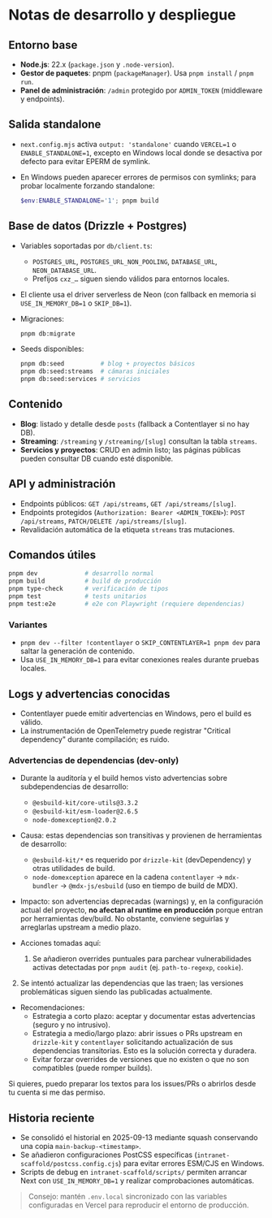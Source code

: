 # Notas de desarrollo y despliegue

## Entorno base

- **Node.js**: 22.x (`package.json` y `.node-version`).
- **Gestor de paquetes**: pnpm (`packageManager`). Usa `pnpm install` / `pnpm run`.
- **Panel de administración**: `/admin` protegido por `ADMIN_TOKEN` (middleware y endpoints).

## Salida standalone

- `next.config.mjs` activa `output: 'standalone'` cuando `VERCEL=1` o `ENABLE_STANDALONE=1`, excepto
  en Windows local donde se desactiva por defecto para evitar EPERM de symlink.
- En Windows pueden aparecer errores de permisos con symlinks; para probar localmente forzando
  standalone:

  ```powershell
  $env:ENABLE_STANDALONE='1'; pnpm build
  ```

## Base de datos (Drizzle + Postgres)

- Variables soportadas por `db/client.ts`:
  - `POSTGRES_URL`, `POSTGRES_URL_NON_POOLING`, `DATABASE_URL`, `NEON_DATABASE_URL`.
  - Prefijos `cxz_…` siguen siendo válidos para entornos locales.
- El cliente usa el driver serverless de Neon (con fallback en memoria si `USE_IN_MEMORY_DB=1` o
  `SKIP_DB=1`).
- Migraciones:

  ```bash
  pnpm db:migrate
  ```

- Seeds disponibles:

  ```bash
  pnpm db:seed          # blog + proyectos básicos
  pnpm db:seed:streams  # cámaras iniciales
  pnpm db:seed:services # servicios
  ```

## Contenido

- **Blog**: listado y detalle desde `posts` (fallback a Contentlayer si no hay DB).
- **Streaming**: `/streaming` y `/streaming/[slug]` consultan la tabla `streams`.
- **Servicios y proyectos**: CRUD en admin listo; las páginas públicas pueden consultar DB cuando
  esté disponible.

## API y administración

- Endpoints públicos: `GET /api/streams`, `GET /api/streams/[slug]`.
- Endpoints protegidos (`Authorization: Bearer <ADMIN_TOKEN>`): `POST /api/streams`,
  `PATCH/DELETE /api/streams/[slug]`.
- Revalidación automática de la etiqueta `streams` tras mutaciones.

## Comandos útiles

```bash
pnpm dev             # desarrollo normal
pnpm build           # build de producción
pnpm type-check      # verificación de tipos
pnpm test            # tests unitarios
pnpm test:e2e        # e2e con Playwright (requiere dependencias)
```

### Variantes

- `pnpm dev --filter !contentlayer` o `SKIP_CONTENTLAYER=1 pnpm dev` para saltar la generación de
  contenido.
- Usa `USE_IN_MEMORY_DB=1` para evitar conexiones reales durante pruebas locales.

## Logs y advertencias conocidas

- Contentlayer puede emitir advertencias en Windows, pero el build es válido.
- La instrumentación de OpenTelemetry puede registrar "Critical dependency" durante compilación; es
  ruido.

### Advertencias de dependencias (dev-only)

- Durante la auditoría y el build hemos visto advertencias sobre subdependencias de desarrollo:

  - `@esbuild-kit/core-utils@3.3.2`
  - `@esbuild-kit/esm-loader@2.6.5`
  - `node-domexception@2.0.2`

- Causa: estas dependencias son transitivas y provienen de herramientas de desarrollo:

  - `@esbuild-kit/*` es requerido por `drizzle-kit` (devDependency) y otras utilidades de build.
  - `node-domexception` aparece en la cadena `contentlayer` → `mdx-bundler` → `@mdx-js/esbuild` (uso
    en tiempo de build de MDX).

- Impacto: son advertencias deprecadas (warnings) y, en la configuración actual del proyecto, **no
  afectan al runtime en producción** porque entran por herramientas dev/build. No obstante, conviene
  seguirlas y arreglarlas upstream a medio plazo.

- Acciones tomadas aquí:
  1. Se añadieron overrides puntuales para parchear vulnerabilidades activas detectadas por
     `pnpm audit` (ej. `path-to-regexp`, `cookie`).

2.  Se intentó actualizar las dependencias que las traen; las versiones problemáticas siguen siendo
    las publicadas actualmente.

- Recomendaciones:
  - Estrategia a corto plazo: aceptar y documentar estas advertencias (seguro y no intrusivo).
  - Estrategia a medio/largo plazo: abrir issues o PRs upstream en `drizzle-kit` y `contentlayer`
    solicitando actualización de sus dependencias transitorias. Esto es la solución correcta y
    duradera.
  - Evitar forzar overrides de versiones que no existen o que no son compatibles (puede romper
    builds).

Si quieres, puedo preparar los textos para los issues/PRs o abrirlos desde tu cuenta si me das
permiso.

## Historia reciente

- Se consolidó el historial en 2025-09-13 mediante squash conservando una copia
  `main-backup-<timestamp>`.
- Se añadieron configuraciones PostCSS específicas (`intranet-scaffold/postcss.config.cjs`) para
  evitar errores ESM/CJS en Windows.
- Scripts de debug en `intranet-scaffold/scripts/` permiten arrancar Next con `USE_IN_MEMORY_DB=1` y
  realizar comprobaciones automáticas.

> Consejo: mantén `.env.local` sincronizado con las variables configuradas en Vercel para reproducir
> el entorno de producción.
